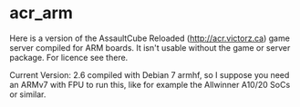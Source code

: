 acr_arm
=======
Here is a version of the AssaultCube Reloaded (http://acr.victorz.ca) game server compiled for ARM boards.
It isn't usable without the game or server package.
For licence see there. 

Current Version: 2.6 compiled with Debian 7 armhf, so I suppose you need an ARMv7 with FPU to run this, like for example the Allwinner A10/20 SoCs or similar.
